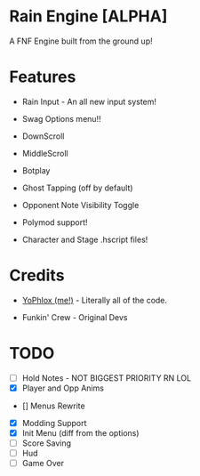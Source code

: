 # Rain Engine [ALPHA]

A FNF Engine built from the ground up!

# Features

* Rain Input - An all new input system!

* Swag Options menu!!

* DownScroll

* MiddleScroll

* Botplay

* Ghost Tapping (off by default)

* Opponent Note Visibility Toggle

* Polymod support!

* Character and Stage .hscript files!

# Credits

* [YoPhlox (me!)](https://x.com/yophlox) - Literally all of the code.

* Funkin' Crew - Original Devs

# TODO

- [ ] Hold Notes - NOT BIGGEST PRIORITY RN LOL
- [x] Player and Opp Anims
- [] Menus Rewrite
- [x] Modding Support
- [x] Init Menu (diff from the options)
- [ ] Score Saving
- [ ] Hud
- [ ] Game Over
